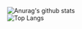 ![Anurag's github stats](https://github-readme-stats.vercel.app/api?username=mariuscontoli&show_icons=true&theme=synthwave&count_private=true) <br>
![Top Langs](https://github-readme-stats.vercel.app/api/top-langs/?username=mariuscontoli&layout=compact)
